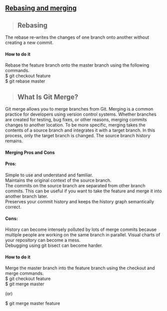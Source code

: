 ## [Rebasing and merging](https://prayuja-teli.github.io/Blog/Git)     


> ## Rebasing <br/>

The rebase re-writes the changes of one branch onto another without creating a new commit.<br/>


#### How to do it<br/>
Rebase the feature branch onto the master branch using the following commands.<br/>
$ git checkout feature<br/>
$ git rebase master<br/>


>## What Is Git Merge?<br/>

Git merge allows you to merge branches from Git.
Merging is a common practice for developers using version control systems. Whether branches are created for testing, bug fixes, or other reasons, merging commits changes to another location. To be more specific, merging takes the contents of a source branch and integrates it with a target branch. In this process, only the target branch is changed. The source branch history remains.<br/>
 
#### Merging Pros and Cons<br/>

#### Pros:<br/>

Simple to use and understand and familiar.</br>
Maintains the original context of the source branch.<br/>
The commits on the source branch are separated from other branch commits. This can be useful if you want to take the feature and merge it into another branch later.<br/>
Preserves your commit history and keeps the history graph semantically correct.<br/>

#### Cons:<br/>
History can become intensely polluted by lots of merge commits because multiple people are working on the same branch in parallel. Visual charts of your repository can become a mess.<br/>
Debugging using git bisect can become harder.<br/>

#### How to do it<br/>
Merge the master branch into the feature branch using the checkout and merge commands.<br/>
$ git checkout feature<br/>
$ git merge master<br/>
 
(or)<br/>
 
$ git merge master feature<br/>



























